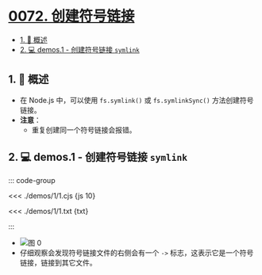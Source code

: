 # [0072. 创建符号链接](https://github.com/Tdahuyou/TNotes.nodejs/tree/main/notes/0072.%20%E5%88%9B%E5%BB%BA%E7%AC%A6%E5%8F%B7%E9%93%BE%E6%8E%A5)

<!-- region:toc -->

- [1. 📒 概述](#1--概述)
- [2. 💻 demos.1 - 创建符号链接 `symlink`](#2--demos1---创建符号链接-symlink)

<!-- endregion:toc -->

## 1. 📒 概述

- 在 Node.js 中，可以使用 `fs.symlink()` 或 `fs.symlinkSync()` 方法创建符号链接。
- **注意**：
  - 重复创建同一个符号链接会报错。

## 2. 💻 demos.1 - 创建符号链接 `symlink`

::: code-group

<<< ./demos/1/1.cjs {js 10}

<<< ./demos/1/1.txt {txt}

:::

- ![图 0](https://cdn.jsdelivr.net/gh/Tdahuyou/imgs@main/2025-04-19-21-31-00.png)
- 仔细观察会发现符号链接文件的右侧会有一个 `->` 标志，这表示它是一个符号链接，链接到其它文件。
